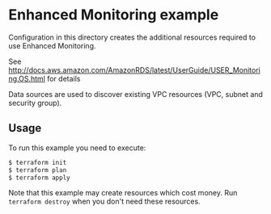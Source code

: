 # Enhanced Monitoring example

Configuration in this directory creates the additional resources required to use Enhanced Monitoring.

See http://docs.aws.amazon.com/AmazonRDS/latest/UserGuide/USER_Monitoring.OS.html for details

Data sources are used to discover existing VPC resources (VPC, subnet and security group).

## Usage

To run this example you need to execute:

```bash
$ terraform init
$ terraform plan
$ terraform apply
```

Note that this example may create resources which cost money. Run `terraform destroy` when you don't need these resources.

<!-- BEGINNING OF PRE-COMMIT-TERRAFORM DOCS HOOK -->


<!-- END OF PRE-COMMIT-TERRAFORM DOCS HOOK -->
